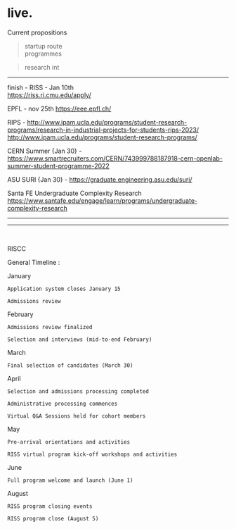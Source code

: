 # live.

Current propositions 


> startup route  
programmes

> research int 

---

finish -
RISS - Jan 10th  
https://riss.ri.cmu.edu/apply/

EPFL - nov 25th 
https://eee.epfl.ch/

RIPS - 
http://www.ipam.ucla.edu/programs/student-research-programs/research-in-industrial-projects-for-students-rips-2023/
http://www.ipam.ucla.edu/programs/student-research-programs/

CERN Summer {Jan 30} - 
https://www.smartrecruiters.com/CERN/743999788187918-cern-openlab-summer-student-programme-2022

ASU SURI {Jan 30} - 
https://graduate.engineering.asu.edu/suri/

Santa FE Undergraduate Complexity Research
https://www.santafe.edu/engage/learn/programs/undergraduate-complexity-research



***
___

</br>

RISCC 


General Timeline :

January

    Application system closes January 15

    Admissions review

February

    Admissions review finalized

    Selection and interviews (mid-to-end February)

March

    Final selection of candidates (March 30)

April

    Selection and admissions processing completed

    Administrative processing commences

    Virtual Q&A Sessions held for cohort members

May

    Pre-arrival orientations and activities

    RISS virtual program kick-off workshops and activities

June

    Full program welcome and launch (June 1)

August

    RISS program closing events

    RISS program close (August 5)

